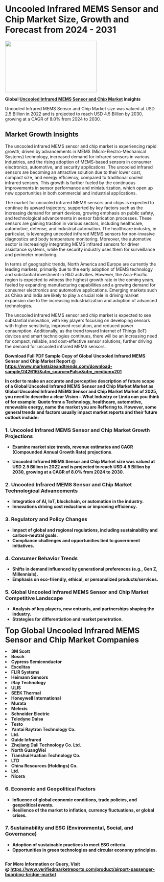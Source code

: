 <H1>Uncooled Infrared MEMS Sensor and Chip Market Size, Growth and Forecast from 2024 - 2031</H1><img class="aligncenter size-medium wp-image-584254" src="https://thirdeyenews.in/wp-content/uploads/2024/09/Global-Market-Research-300x168.jpeg" alt="" width="300" height="168" /><p><strong>Global&nbsp;<a href="https://www.marketsizeandtrends.com/download-sample/242616/&amp;utm_source=Pulse&amp;utm_medium=201">Uncooled Infrared MEMS Sensor and Chip Market</a> Insights</strong></p><p>Uncooled Infrared MEMS Sensor and Chip Market size was valued at USD 2.5 Billion in 2022 and is projected to reach USD 4.5 Billion by 2030, growing at a CAGR of 8.0% from 2024 to 2030.</p><p><h2>Market Growth Insights</h2> <p>The uncooled infrared MEMS sensor and chip market is experiencing rapid growth, driven by advancements in MEMS (Micro-Electro-Mechanical Systems) technology, increased demand for infrared sensors in various industries, and the rising adoption of MEMS-based sensors in consumer electronics, automotive, and security applications. The uncooled infrared sensors are becoming an attractive solution due to their lower cost, compact size, and energy efficiency, compared to traditional cooled infrared sensors. This growth is further fueled by the continuous improvements in sensor performance and miniaturization, which open up new opportunities in both commercial and industrial applications.</p> <p><strong></strong></p> <p>The market for uncooled infrared MEMS sensors and chips is expected to continue its upward trajectory, supported by key factors such as the increasing demand for smart devices, growing emphasis on public safety, and technological advancements in sensor fabrication processes. These sensors are gaining traction in various sectors, including healthcare, automotive, defense, and industrial automation. The healthcare industry, in particular, is leveraging uncooled infrared MEMS sensors for non-invasive diagnostics and body temperature monitoring. Moreover, the automotive sector is increasingly integrating MEMS infrared sensors for driver assistance systems, while the security industry uses them for surveillance and perimeter monitoring.</p> <p>In terms of geographic trends, North America and Europe are currently the leading markets, primarily due to the early adoption of MEMS technology and substantial investment in R&D activities. However, the Asia-Pacific region is expected to witness the highest growth rate in the coming years, fueled by expanding manufacturing capabilities and a growing demand for consumer electronics and automotive applications. Emerging markets such as China and India are likely to play a crucial role in driving market expansion due to the increasing industrialization and adoption of advanced technologies.</p> <p>The uncooled infrared MEMS sensor and chip market is expected to see substantial innovation, with key players focusing on developing sensors with higher sensitivity, improved resolution, and reduced power consumption. Additionally, as the trend toward Internet of Things (IoT) devices and smart technologies continues, there will be an increasing need for compact, reliable, and cost-effective sensor solutions, further driving the demand for uncooled infrared MEMS sensors.</p> <p><strong></p><p><span class=""><strong>Download Full PDF Sample Copy of Global Uncooled Infrared MEMS Sensor and Chip Market Report</strong> @ <a href="https://www.marketsizeandtrends.com/download-sample/242616/&amp;utm_source=Pulse&amp;utm_medium=201" target="_blank">https://www.marketsizeandtrends.com/download-sample/242616/&amp;utm_source=Pulse&amp;utm_medium=201</a></span></p><p>In order to make an accurate and perceptive description of future scope of a Global&nbsp;Uncooled Infrared MEMS Sensor and Chip Market Market as Global&nbsp;Uncooled Infrared MEMS Sensor and Chip Market Market of 2025, you need to describe a clear Vision &ndash; What Industry or Linda can you think of for example: Quote from a Technology, healthcare, automotive, renewable energy, name the market you are Reffering to. However, some general trends and factors usually impact market reports and their future outlook include:</p><h3>1.&nbsp;<strong>Uncooled Infrared MEMS Sensor and Chip Market Growth Projections</strong></h3><ul><li>Examine market size trends, revenue estimates and CAGR (Compounded Annual Growth Rate) projections.</li><li><p>Uncooled Infrared MEMS Sensor and Chip Market size was valued at USD 2.5 Billion in 2022 and is projected to reach USD 4.5 Billion by 2030, growing at a CAGR of 8.0% from 2024 to 2030.</p></li></ul><h3>2.&nbsp;<strong>Uncooled Infrared MEMS Sensor and Chip Market Technological Advancements</strong></h3><ul><li>Integration of AI, IoT, blockchain, or automation in the industry.</li><li>Innovations driving cost reductions or improving efficiency.</li></ul><h3>3.&nbsp;<strong>Regulatory and Policy Changes</strong></h3><ul><li>Impact of global and regional regulations, including sustainability and carbon-neutral goals.</li><li>Compliance challenges and opportunities tied to government initiatives.</li></ul><h3>4.&nbsp;<strong>Consumer Behavior Trends</strong></h3><ul><li>Shifts in demand influenced by generational preferences (e.g., Gen Z, Millennials).</li><li>Emphasis on eco-friendly, ethical, or personalized products/services.</li></ul><h3>5.&nbsp;<strong>Global Uncooled Infrared MEMS Sensor and Chip Market Competitive Landscape</strong></h3><ul><li>Analysis of key players, new entrants, and partnerships shaping the industry.</li><li>Strategies for differentiation and market penetration.</li></ul><p data-pm-slice="1 1 []"><span style="color: inherit; font-family: inherit; font-size: 25px;">Top Global Uncooled Infrared MEMS Sensor and Chip Market Companies</span></p><div class="" data-test-id=""><p><li>3M Scott</li><li> Bosch</li><li> Cypress Semiconductor</li><li> Excelitas</li><li> FLIR Systems</li><li> Heimann Sensors</li><li> iRay Technology</li><li> ULIS</li><li> SEEK Thermal</li><li> Honeywell International</li><li> Murata</li><li> Melexis</li><li> Schneider Electric</li><li> Teledyne Dalsa</li><li> Testo</li><li> Yantai Raytron Technology Co.</li><li> Ltd.</li><li> Guide Infrared</li><li> Zhejiang Dali Technology Co. Ltd.</li><li> North GuangWei</li><li> Tianshui Huatian Technology Co.</li><li> LTD</li><li> China Resources (Holdings) Co.</li><li> Ltd.</li><li> Nicera</li></p></div><h3>6.&nbsp;<strong>Economic and Geopolitical Factors</strong></h3><ul><li>Influence of global economic conditions, trade policies, and geopolitical events.</li><li>Resilience of the market to inflation, currency fluctuations, or global crises.</li></ul><h3>7.&nbsp;<strong>Sustainability and ESG (Environmental, Social, and Governance)</strong></h3><ul><li>Adoption of sustainable practices to meet ESG criteria.</li><li>Opportunities in green technologies and circular economy principles.</li></ul><h2><strong style="font-size: 14px;">For More Information or Query, Visit @&nbsp;</strong><a style="background-color: #ffffff; font-size: 14px;" href="https://www.marketsizeandtrends.com/report/uncooled-infrared-mems-sensor-and-chip-market/" target="_blank">https://www.verifiedmarketreports.com/product/airport-passenger-boarding-bridge-market</a></h2>
